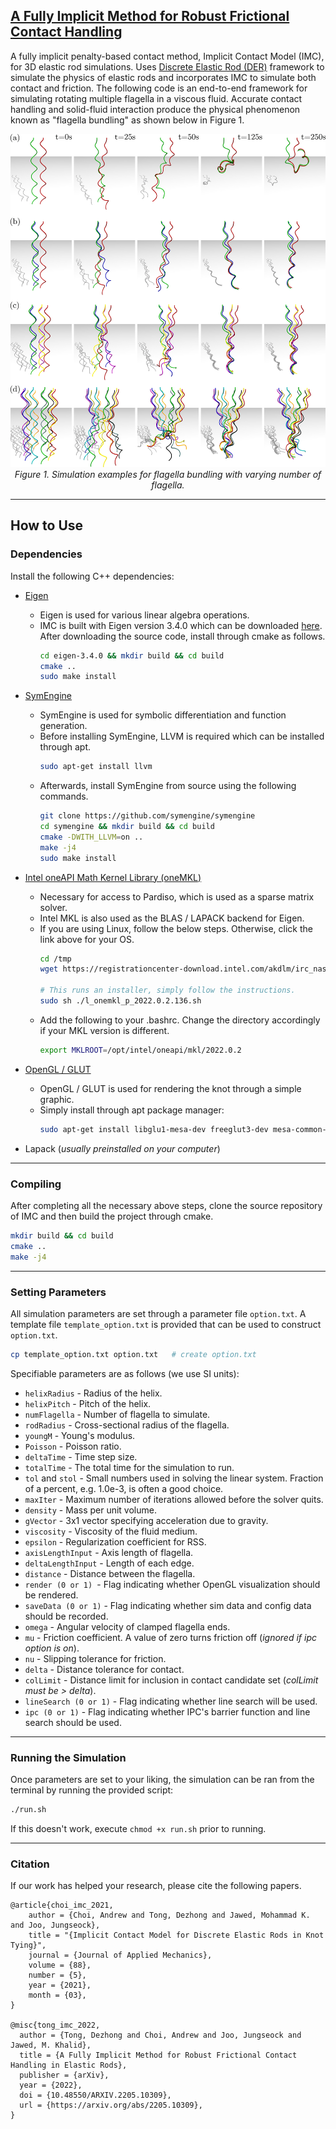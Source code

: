 ## [A Fully Implicit Method for Robust Frictional Contact Handling](https://www.youtube.com/watch?v=HovfO8OpIZw)

A fully implicit penalty-based contact method, Implicit Contact Model (IMC), for 3D elastic rod simulations. Uses [Discrete Elastic Rod (DER)](http://www.cs.columbia.edu/cg/pdfs/143-rods.pdf) framework to simulate the physics of elastic rods and incorporates IMC to simulate both contact and friction. The following code is an end-to-end framework for simulating rotating multiple flagella in a viscous fluid. Accurate contact handling and solid-fluid interaction produce the physical phenomenon known as "flagella bundling" as shown below in Figure 1.


<p align="center">
<img src="images/contact_snapshot.png" style="width:650px;" alt>
<br>
<em> Figure 1. Simulation examples for flagella bundling with varying number of flagella. </em>
</p>

***

## How to Use

### Dependencies
Install the following C++ dependencies:
- [Eigen](http://eigen.tuxfamily.org/index.php?title=Main_Page)
    - Eigen is used for various linear algebra operations.
    - IMC is built with Eigen version 3.4.0 which can be downloaded [here](https://gitlab.com/libeigen/eigen/-/releases/3.4.0). After downloading the source code, install through cmake as follows.
      ```bash
      cd eigen-3.4.0 && mkdir build && cd build
      cmake ..
      sudo make install
      ```
- [SymEngine](https://github.com/symengine/symengine)
    - SymEngine is used for symbolic differentiation and function generation.
    - Before installing SymEngine, LLVM is required which can be installed through apt.
      ```bash
      sudo apt-get install llvm
      ```
    - Afterwards, install SymEngine from source using the following commands.
      ```bash
      git clone https://github.com/symengine/symengine    
      cd symengine && mkdir build && cd build
      cmake -DWITH_LLVM=on ..
      make -j4
      sudo make install
      ```
- [Intel oneAPI Math Kernel Library (oneMKL)](https://www.intel.com/content/www/us/en/developer/tools/oneapi/onemkl-download.html?operatingsystem=linux&distributions=webdownload&options=online)
    - Necessary for access to Pardiso, which is used as a sparse matrix solver.
    - Intel MKL is also used as the BLAS / LAPACK backend for Eigen.
    - If you are using Linux, follow the below steps. Otherwise, click the link above for your OS.
      ```bash
      cd /tmp
      wget https://registrationcenter-download.intel.com/akdlm/irc_nas/18483/l_onemkl_p_2022.0.2.136.sh
      
      # This runs an installer, simply follow the instructions.
      sudo sh ./l_onemkl_p_2022.0.2.136.sh
      ```
    - Add the following to your .bashrc. Change the directory accordingly if your MKL version is different.
      ```bash
      export MKLROOT=/opt/intel/oneapi/mkl/2022.0.2
      ```

- [OpenGL / GLUT](https://www.opengl.org/)
    - OpenGL / GLUT is used for rendering the knot through a simple graphic.
    - Simply install through apt package manager:
        ```bash
      sudo apt-get install libglu1-mesa-dev freeglut3-dev mesa-common-dev
      ```
- Lapack (*usually preinstalled on your computer*)

***
### Compiling
After completing all the necessary above steps, clone the source repository of IMC and then build the project through cmake.
```bash
mkdir build && cd build
cmake ..
make -j4
```

***

### Setting Parameters

All simulation parameters are set through a parameter file ```option.txt```. A template file ```template_option.txt``` is provided that can be used to construct ```option.txt```.

```bash
cp template_option.txt option.txt   # create option.txt
```
Specifiable parameters are as follows (we use SI units):
- ```helixRadius``` - Radius of the helix.
- ```helixPitch``` - Pitch of the helix.
- ```numFlagella``` - Number of flagella to simulate.
- ```rodRadius``` - Cross-sectional radius of the flagella.
- ```youngM``` - Young's modulus.
- ```Poisson``` - Poisson ratio.
- ```deltaTime``` - Time step size.
- ```totalTime``` - The total time for the simulation to run.
- ```tol``` and ```stol``` - Small numbers used in solving the linear system. Fraction of a percent, e.g. 1.0e-3, is often a good choice.
- ```maxIter``` - Maximum number of iterations allowed before the solver quits.
- ```density``` - Mass per unit volume.
- ```gVector``` - 3x1 vector specifying acceleration due to gravity.
- ```viscosity``` - Viscosity of the fluid medium.
- ```epsilon``` - Regularization coefficient for RSS.
- ```axisLengthInput``` - Axis length of flagella.
- ```deltaLengthInput``` - Length of each edge.
- ```distance``` - Distance between the flagella.
- ```render (0 or 1) ```- Flag indicating whether OpenGL visualization should be rendered.
- ```saveData (0 or 1)``` - Flag indicating whether sim data and config data should be recorded.
- ```omega``` - Angular velocity of clamped flagella ends.
- ```mu``` - Friction coefficient. A value of zero turns friction off (*ignored if ipc option is on*).
- ```nu``` - Slipping tolerance for friction.
- ```delta``` - Distance tolerance for contact.
- ```colLimit``` - Distance limit for inclusion in contact candidate set (*colLimit must be > delta*).
- ```lineSearch (0 or 1)``` - Flag indicating whether line search will be used.
- ```ipc (0 or 1)``` - Flag indicating whether IPC's barrier function and line search should be used.

***
### Running the Simulation
Once parameters are set to your liking, the simulation can be ran from the terminal by running the provided script:
```bash
./run.sh
```
If this doesn't work, execute ```chmod +x run.sh``` prior to running.

***

### Citation
If our work has helped your research, please cite the following papers.
```
@article{choi_imc_2021,
    author = {Choi, Andrew and Tong, Dezhong and Jawed, Mohammad K. and Joo, Jungseock},
    title = "{Implicit Contact Model for Discrete Elastic Rods in Knot Tying}",
    journal = {Journal of Applied Mechanics},
    volume = {88},
    number = {5},
    year = {2021},
    month = {03},
}

@misc{tong_imc_2022,
  author = {Tong, Dezhong and Choi, Andrew and Joo, Jungseock and Jawed, M. Khalid},
  title = {A Fully Implicit Method for Robust Frictional Contact Handling in Elastic Rods},
  publisher = {arXiv},
  year = {2022},
  doi = {10.48550/ARXIV.2205.10309},
  url = {https://arxiv.org/abs/2205.10309},
}
```


